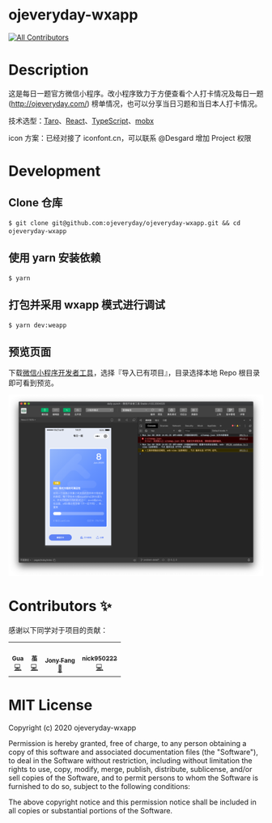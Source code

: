 # ojeveryday-wxapp

<!-- ALL-CONTRIBUTORS-BADGE:START - Do not remove or modify this section -->
[![All Contributors](https://img.shields.io/badge/all_contributors-4-orange.svg?style=flat-square)](#contributors-)
<!-- ALL-CONTRIBUTORS-BADGE:END -->

# Description

这是每日一题官方微信小程序。改小程序致力于方便查看个人打卡情况及每日一题 (http://ojeveryday.com/) 榜单情况，也可以分享当日习题和当日本人打卡情况。

技术选型：[Taro](https://github.com/NervJS/taro)、[React](https://github.com/facebook/react)、[TypeScript](https://github.com/microsoft/TypeScript)、[mobx](https://github.com/mobxjs/mobx)

icon 方案：已经对接了 iconfont.cn，可以联系 @Desgard 增加 Project 权限

# Development

## Clone 仓库

```shell
$ git clone git@github.com:ojeveryday/ojeveryday-wxapp.git && cd ojeveryday-wxapp
```

## 使用 yarn 安装依赖

```shell
$ yarn
```

## 打包并采用 wxapp 模式进行调试

```shell
$ yarn dev:weapp
```

## 预览页面

下载[微信小程序开发者工具](https://developers.weixin.qq.com/miniprogram/dev/devtools/download.html)，选择『导入已有项目』，目录选择本地 Repo 根目录即可看到预览。

![](./help/screenshot.png)

# Contributors ✨

感谢以下同学对于项目的贡献：

<!-- ALL-CONTRIBUTORS-LIST:START - Do not remove or modify this section -->
<!-- prettier-ignore-start -->
<!-- markdownlint-disable -->
<table>
  <tr>
    <td align="center"><a href="https://www.desgard.com/"><img src="https://avatars3.githubusercontent.com/u/7804535?v=4" width="100px;" alt=""/><br /><sub><b>Gua</b></sub></a><br /><a href="https://github.com/ojeveryday/ojeveryday-wxapp/commits?author=Desgard" title="Code">💻</a></td>
    <td align="center"><a href="https://github.com/bifjhh"><img src="https://avatars0.githubusercontent.com/u/29394439?v=4" width="100px;" alt=""/><br /><sub><b> 茧</b></sub></a><br /><a href="https://github.com/ojeveryday/ojeveryday-wxapp/commits?author=bifjhh" title="Code">💻</a></td>
    <td align="center"><a href="https://www.jonyfang.com/"><img src="https://avatars3.githubusercontent.com/u/12381169?v=4" width="100px;" alt=""/><br /><sub><b>Jony Fang</b></sub></a><br /><a href="#design-JonyFang" title="Design">🎨</a></td>
    <td align="center"><a href="https://github.com/nick950222"><img src="https://avatars1.githubusercontent.com/u/24955297?v=4" width="100px;" alt=""/><br /><sub><b>nick950222</b></sub></a><br /><a href="https://github.com/ojeveryday/ojeveryday-wxapp/commits?author=nick950222" title="Code">💻</a></td>
  </tr>
</table>

<!-- markdownlint-enable -->
<!-- prettier-ignore-end -->
<!-- ALL-CONTRIBUTORS-LIST:END -->

# MIT License

Copyright (c) 2020 ojeveryday-wxapp

Permission is hereby granted, free of charge, to any person obtaining a copy
of this software and associated documentation files (the "Software"), to deal
in the Software without restriction, including without limitation the rights
to use, copy, modify, merge, publish, distribute, sublicense, and/or sell
copies of the Software, and to permit persons to whom the Software is
furnished to do so, subject to the following conditions:

The above copyright notice and this permission notice shall be included in all
copies or substantial portions of the Software.

